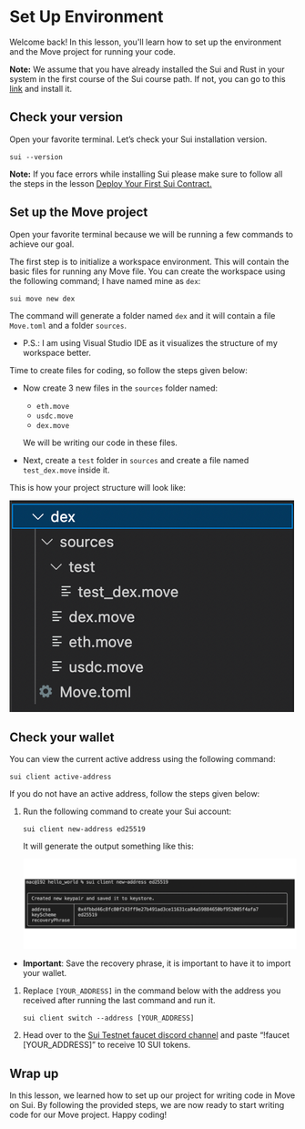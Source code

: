 # Set Up Environment

Welcome back! In this lesson, you'll learn how to set up the environment and the Move project for running your code.

**Note:** We assume that you have already installed the Sui and Rust in your system in the first course of the Sui course path. If not, you can go to this [link](https://metaschool.so/courses/build-on-move-on-sui-and-explore-its-applications/lesson/aa506de1-411f-4675-b9bb-36c746ee31ee) and install it. 

## Check your version

Open your favorite terminal. Let’s check your Sui installation version.

```
sui --version
```

**Note:** If you face errors while installing Sui please make sure to follow all the steps in the lesson [Deploy Your First Sui Contract.](https://metaschool.so/courses/build-on-move-on-sui-and-explore-its-applications/lesson/1f15e1bb-7023-4487-ab7d-21233318af91)

## Set up the Move project

Open your favorite terminal because we will be running a few commands to achieve our goal.

The first step is to initialize a workspace environment. This will contain the basic files for running any Move file. You can create the workspace using the following command; I have named mine as `dex`:

```
sui move new dex
```

The command will generate a folder named `dex` and it will contain a file `Move.toml` and a folder `sources`.

- P.S.: I am using Visual Studio IDE as it visualizes the structure of my workspace better.

Time to create files for coding, so follow the steps given below:

- Now create 3 new files in the `sources` folder named:
    - `eth.move`
    - `usdc.move`
    - `dex.move`
    
    We will be writing our code in these files.
    
- Next, create a `test` folder in `sources` and create a file named `test_dex.move` inside it.

This is how your project structure will look like:

![Screen Shot 2024-01-29 at 4.26.19 PM.png](https://raw.githubusercontent.com/0xmetaschool/Learning-Projects/refs/heads/main/assests_for_all/Build%20the%20Token%20Dex%20DApp%20on%20Sui%20C4/2.%20Setting%20Up%20the%20Development%20Environment/Screen_Shot_2024-01-29_at_4.26.19_PM.webp)

## Check your wallet

You can view the current active address using the following command:

```
sui client active-address
```

If you do not have an active address, follow the steps given below:

1. Run the following command to create your Sui account:
    
    ```
    sui client new-address ed25519
    ```
    
    It will generate the output something like this:
    
    ![deploy-5.png](https://raw.githubusercontent.com/0xmetaschool/Learning-Projects/refs/heads/main/assests_for_all/Build%20the%20Token%20Dex%20DApp%20on%20Sui%20C4/2.%20Setting%20Up%20the%20Development%20Environment/deploy-5.webp)
    
- **Important**: Save the recovery phrase, it is important to have it to import your wallet.
1. Replace `[YOUR_ADDRESS]` in the command below with the address you received after running the last command and run it.
    
    ```
    sui client switch --address [YOUR_ADDRESS]
    ```
    
2. Head over to the [Sui Testnet faucet discord channel](https://discord.com/channels/916379725201563759/1037811694564560966) and paste “!faucet [YOUR_ADDRESS]” to receive 10 SUI tokens.

## Wrap up

In this lesson, we learned how to set up our project for writing code in Move on Sui. By following the provided steps, we are now ready to start writing code for our Move project. Happy coding!